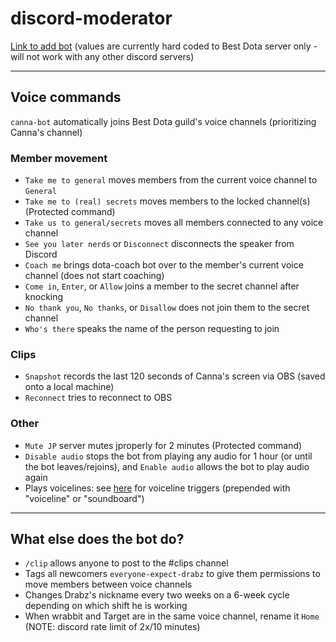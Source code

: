 # discord-moderator

[Link to add bot](https://discord.com/api/oauth2/authorize?client_id=1062766623578148945&permissions=8&scope=bot) (values are currently hard coded to Best Dota server only - will not work with any other discord servers)

---

## Voice commands

`canna-bot` automatically joins Best Dota guild's voice channels (prioritizing Canna's channel)

### Member movement

- `Take me to general` moves members from the current voice channel to `General`
- `Take me to (real) secrets` moves members to the locked channel(s) (Protected command)
- `Take us to general/secrets` moves all members connected to any voice channel
- `See you later nerds` or `Disconnect` disconnects the speaker from Discord
- `Coach me` brings dota-coach bot over to the member's current voice channel (does not start coaching)
- `Come in`, `Enter`, or `Allow` joins a member to the secret channel after knocking
- `No thank you`, `No thanks`, or `Disallow` does not join them to the secret channel
- `Who's there` speaks the name of the person requesting to join

### Clips

- `Snapshot` records the last 120 seconds of Canna's screen via OBS (saved onto a local machine)
- `Reconnect` tries to reconnect to OBS

### Other

- `Mute JP` server mutes jproperly for 2 minutes (Protected command)
- `Disable audio` stops the bot from playing any audio for 1 hour (or until the bot leaves/rejoins), and `Enable audio` allows the bot to play audio again
- Plays voicelines: see [here](src/rules/voicelines.ts) for voiceline triggers (prepended with "voiceline" or "soundboard")

---

## What else does the bot do?

- `/clip` allows anyone to post to the #clips channel
- Tags all newcomers `everyone-expect-drabz` to give them permissions to move members between voice channels
- Changes Drabz's nickname every two weeks on a 6-week cycle depending on which shift he is working
- When wrabbit and Target are in the same voice channel, rename it `Home` (NOTE: discord rate limit of 2x/10 minutes)
